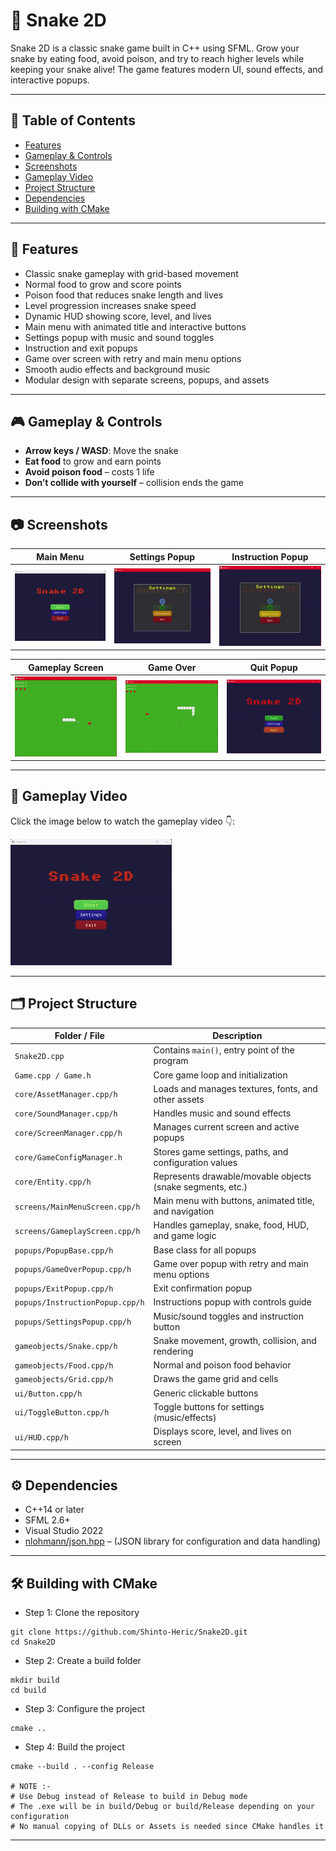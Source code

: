 # 🐍 Snake 2D

Snake 2D is a classic snake game built in C++ using SFML. Grow your snake by eating food, avoid poison, and try to reach higher levels while keeping your snake alive! The game features modern UI, sound effects, and interactive popups.

---

## 📌 Table of Contents

- [Features](#-features)
- [Gameplay & Controls](#-gameplay--controls)
- [Screenshots](#-screenshots)
- [Gameplay Video](#-gameplay-video)
- [Project Structure](#-project-structure)
- [Dependencies](#-dependencies)
- [Building with CMake](#-building-with-cmake)

---

## 🌟 Features

- Classic snake gameplay with grid-based movement
- Normal food to grow and score points
- Poison food that reduces snake length and lives
- Level progression increases snake speed
- Dynamic HUD showing score, level, and lives
- Main menu with animated title and interactive buttons
- Settings popup with music and sound toggles
- Instruction and exit popups
- Game over screen with retry and main menu options
- Smooth audio effects and background music
- Modular design with separate screens, popups, and assets

---

## 🎮 Gameplay & Controls

- **Arrow keys / WASD**: Move the snake
- **Eat food** to grow and earn points
- **Avoid poison food** – costs 1 life
- **Don’t collide with yourself** – collision ends the game

---

## 📷 Screenshots

| Main Menu | Settings Popup | Instruction Popup |
|-----------|----------------|-------------------|
| ![Main Menu](Screenshots/mainmenu.gif) | ![Settings Popup](Screenshots/settingspopup.gif) | ![Instruction Popup](Screenshots/instructionpopup.gif) |


| Gameplay Screen | Game Over | Quit Popup |
|-----------|----------------|-------------------|
| ![Gameplay Screen](Screenshots/gameplay.gif) | ![Game Over Popup](Screenshots/gameover.gif) | ![Quit Popup](Screenshots/exitpopup.gif) |

---

## 🎥 Gameplay Video

Click the image below to watch the gameplay video 👇:
 
[![Gameplay Recording - Snake 2D](Screenshots/mainmenu.gif)](https://www.canva.com/design/DAGyCDkZkEk/R-dD_SLQuDC5Lg_KYP-T5Q/edit?utm_content=DAGyCDkZkEk&utm_campaign=designshare&utm_medium=link2&utm_source=sharebutton)


---

## 🗂 Project Structure

| Folder / File                     | Description                                                   |
|----------------------------------|---------------------------------------------------------------|
| `Snake2D.cpp`                      | Contains `main()`, entry point of the program                |
| `Game.cpp / Game.h`               | Core game loop and initialization                             |
| `core/AssetManager.cpp/h`          | Loads and manages textures, fonts, and other assets           |
| `core/SoundManager.cpp/h`          | Handles music and sound effects                               |
| `core/ScreenManager.cpp/h`         | Manages current screen and active popups                      |
| `core/GameConfigManager.h`         | Stores game settings, paths, and configuration values        |
| `core/Entity.cpp/h`         | Represents drawable/movable objects (snake segments, etc.)   |
| `screens/MainMenuScreen.cpp/h`    | Main menu with buttons, animated title, and navigation       |
| `screens/GameplayScreen.cpp/h`    | Handles gameplay, snake, food, HUD, and game logic           |
| `popups/PopupBase.cpp/h`           | Base class for all popups                                     |
| `popups/GameOverPopup.cpp/h`       | Game over popup with retry and main menu options             |
| `popups/ExitPopup.cpp/h`           | Exit confirmation popup                                       |
| `popups/InstructionPopup.cpp/h`    | Instructions popup with controls guide                        |
| `popups/SettingsPopup.cpp/h`       | Music/sound toggles and instruction button                   |
| `gameobjects/Snake.cpp/h`          | Snake movement, growth, collision, and rendering             |
| `gameobjects/Food.cpp/h`           | Normal and poison food behavior                               |
| `gameobjects/Grid.cpp/h`           | Draws the game grid and cells                                  |
| `ui/Button.cpp/h`                  | Generic clickable buttons                                     |
| `ui/ToggleButton.cpp/h`            | Toggle buttons for settings (music/effects)                  |
| `ui/HUD.cpp/h`                     | Displays score, level, and lives on screen                   |

---

## ⚙ Dependencies

- C++14 or later
- SFML 2.6+
- Visual Studio 2022
- [nlohmann/json.hpp](Snake2D/src/include/nlohmann/json.hpp) – (JSON library for configuration and data handling)
  
---

## 🛠 Building with CMake

- Step 1: Clone the repository

```
git clone https://github.com/Shinto-Heric/Snake2D.git
cd Snake2D
```

- Step 2: Create a build folder

```
mkdir build
cd build
```

- Step 3: Configure the project

```
cmake ..
```

- Step 4: Build the project

```
cmake --build . --config Release

# NOTE :-
# Use Debug instead of Release to build in Debug mode
# The .exe will be in build/Debug or build/Release depending on your configuration
# No manual copying of DLLs or Assets is needed since CMake handles it
```

---
